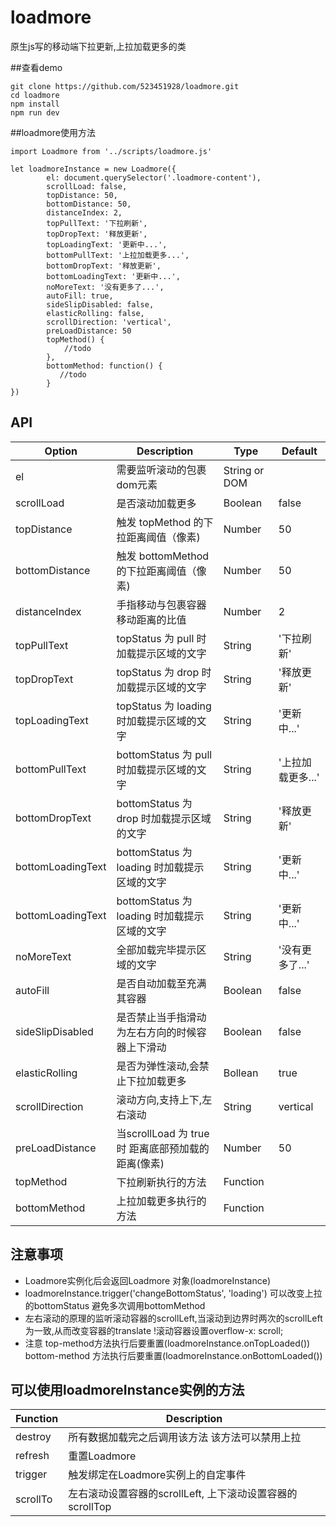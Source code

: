 # loadmore
原生js写的移动端下拉更新,上拉加载更多的类

##查看demo
```
git clone https://github.com/523451928/loadmore.git
cd loadmore
npm install
npm run dev
```

##loadmore使用方法
```
import Loadmore from '../scripts/loadmore.js'

let loadmoreInstance = new Loadmore({
        el: document.querySelector('.loadmore-content'),
        scrollLoad: false,
        topDistance: 50,
        bottomDistance: 50,
        distanceIndex: 2,
        topPullText: '下拉刷新',
        topDropText: '释放更新',
        topLoadingText: '更新中...',
        bottomPullText: '上拉加载更多...',
        bottomDropText: '释放更新',
        bottomLoadingText: '更新中...',
        noMoreText: '没有更多了...',
        autoFill: true,
        sideSlipDisabled: false,
        elasticRolling: false,
        scrollDirection: 'vertical',
        preLoadDistance: 50
        topMethod() {
            //todo
        },
        bottomMethod: function() {
           //todo
        }
})
```
## API
| Option | Description | Type | Default |
| ----- | ----- | ----- | ----- |
| el | 需要监听滚动的包裹dom元素 | String or DOM | |
| scrollLoad | 是否滚动加载更多 | Boolean | false |
| topDistance | 触发 topMethod 的下拉距离阈值（像素) | Number | 50 |
| bottomDistance | 触发 bottomMethod 的下拉距离阈值（像素) | Number | 50 |
| distanceIndex | 手指移动与包裹容器移动距离的比值 | Number | 2 |
| topPullText | topStatus 为 pull 时加载提示区域的文字 | String | '下拉刷新' |
| topDropText | topStatus 为 drop 时加载提示区域的文字 | String | '释放更新' |
| topLoadingText | topStatus 为 loading 时加载提示区域的文字 | String | '更新中...' |
| bottomPullText | bottomStatus 为 pull 时加载提示区域的文字 | String | '上拉加载更多...' |
| bottomDropText | bottomStatus 为 drop 时加载提示区域的文字 | String | '释放更新' |
| bottomLoadingText | bottomStatus 为 loading 时加载提示区域的文字 | String | '更新中...' |
| bottomLoadingText | bottomStatus 为 loading 时加载提示区域的文字 | String | '更新中...' |
| noMoreText | 全部加载完毕提示区域的文字 | String | '没有更多了...' |
| autoFill | 是否自动加载至充满其容器 | Boolean | false |
| sideSlipDisabled | 是否禁止当手指滑动为左右方向的时候容器上下滑动 | Boolean | false |
| elasticRolling | 是否为弹性滚动,会禁止下拉加载更多 | Bollean | true |
| scrollDirection | 滚动方向,支持上下,左右滚动 | String | vertical |
| preLoadDistance | 当scrollLoad 为 true时 距离底部预加载的距离(像素) | Number | 50 |
| topMethod | 下拉刷新执行的方法 | Function | |
| bottomMethod | 上拉加载更多执行的方法 | Function | |

## 注意事项
* Loadmore实例化后会返回Loadmore 对象(loadmoreInstance) 
* loadmoreInstance.trigger('changeBottomStatus', 'loading') 可以改变上拉的bottomStatus 避免多次调用bottomMethod
* 左右滚动的原理的监听滚动容器的scrollLeft,当滚动到边界时两次的scrollLeft为一致,从而改变容器的translate !滚动容器设置overflow-x: scroll;
* 注意 top-method方法执行后要重置(loadmoreInstance.onTopLoaded()) bottom-method 方法执行后要重置(loadmoreInstance.onBottomLoaded()) 

## 可以使用loadmoreInstance实例的方法
| Function | Description |
| ----- | ----- |
| destroy | 所有数据加载完之后调用该方法 该方法可以禁用上拉 |
| refresh | 重置Loadmore |
| trigger | 触发绑定在Loadmore实例上的自定事件 |
| scrollTo | 左右滚动设置容器的scrollLeft, 上下滚动设置容器的scrollTop |
